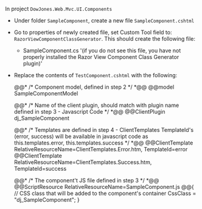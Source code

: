 ﻿In project `DowJones.Web.Mvc.UI.Components`

* Under folder `SampleComponent`, create a new file `SampleComponent.cshtml`

* Go to properties of newly created file, set Custom Tool field to: `RazorViewComponentClassGenerator`. This should create the following file:
	* SampleComponent.cs '(if you do not see this file, you have not properly installed the Razor View Component Class Generator plugin)'

* Replace the contents of `TestComponent.cshtml` with the following:

	@@* /*
	Component model, defined in step 2
	*/ *@@
	@@model SampleComponentModel
           
	@@* /*
	Name of the client plugin, should match with plugin name defined in step 3 - Javascript Code
	*/ *@@
	@@ClientPlugin dj_SampleComponent

	@@* /*
	Templates are defined in step 4 - ClientTemplates
	TemplateId's (error, success) will be available in javascript code as this.templates.error, this.templates.success
	*/ *@@
	@@ClientTemplate RelativeResourceName=ClientTemplates.Error.htm, TemplateId=error
	@@ClientTemplate RelativeResourceName=ClientTemplates.Success.htm, TemplateId=success

	@@* /*
	The component't JS file defined in step 3
	*/ *@@
	@@ScriptResource RelativeResourceName=SampleComponent.js
	@@{ 
		// CSS class that will be added to the component's container
		CssClass = "dj_SampleComponent";
	}